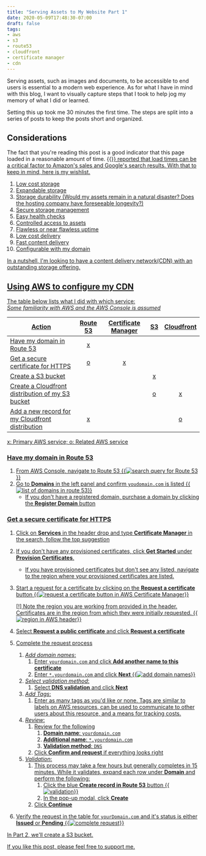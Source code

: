 ```yaml
---
title: "Serving Assets to My Website Part 1"
date: 2020-05-09T17:48:30-07:00
draft: false
tags: 
- aws
- s3
- route53
- cloudfront
- certificate manager
- cdn
---
```


Serving assets, such as images and documents, to be accessible to end users is essential to a modern web experience. 
As for what I have in mind with this blog, I want to visually capture steps that I took to help jog my memory of
 what I did or learned. 
 
Setting this up took me 30 minutes the first time. The steps are split into a series of posts to keep the posts short
 and organized.
 
## Considerations
The fact that you're reading this post is a good indicator that this page loaded in a reasonable amount of time. 
{{<a href="https://www.fastcompany.com/1825005/how-one-second-could-cost-amazon-16-billion-sales" title="Fast Company">}}
reported that load times can be a critical factor to Amazon's sales and Google's search results. With that to
 keep in mind, here is my wishlist.

1. Low cost storage
1. Expandable storage
1. Storage durability (Would my assets remain in a natural disaster? Does the hosting company have foreseeable
 longevity?)
1. Secure storage management
1. Easy health checks
1. Controlled access to assets
1. Flawless or near flawless uptime
1. Low cost delivery
1. Fast content delivery
1. Configurable with my domain

In a nutshell, I'm looking to have a content delivery network(CDN) with an outstanding storage offering.

## Using AWS to configure my CDN


The table below lists what I did with which service:  
*Some familiarity with AWS and the AWS Console is assumed*

| Action                                           | Route 53 | Certificate Manager | S3  | Cloudfront |
|--------------------------------------------------|:--------:|:-------------------:|:---:|:----------:|
| Have my domain in Route 53                       | x        |                     |     |            |
| Get a secure certificate for HTTPS               | o        | x                   |     |            |
| Create a S3 bucket                               |          |                     | x   |            |
| Create a Cloudfront distribution of my S3 bucket |          |                     | o   | x          |
| Add a new record for my Cloudfront distribution  | x        |                     |     | o          |

x: Primary AWS service; o: Related AWS service

### Have my domain in Route 53
1. From AWS Console, navigate to Route 53
    {{<img src="aws-route53-search.png" alt="search query for Route 53">}}
2. Go to **Domains** in the left panel and confirm `youdomain.com` is listed
    {{<img src="aws-route53-domain-listing.png" alt="list of domains in route 53">}}
    - If you don't have a registered domain, purchase a domain by clicking the **Register Domain** button

### Get a secure certificate for HTTPS
1. Click on **Services** in the header drop and type **Certificate Manager** in the search, follow the top suggestion
1. If you don't have any provisioned certificates, click **Get Started** under **Provision Certificates**.
    - If you have provisioned certificates but don't see any listed, navigate to the region where your provisioned
     certificates are listed.
1. Start a request for a certificate by clicking on the **Request a certificate** button
    {{<img src="aws-certificate-manager-request-certificate-buttons.png" alt="request a certificate button in AWS Certificate Manager">}}
    
    [!] Note the region you are working from provided in the header. Certificates are in the region from which
     they were initially requested.
    {{<img src="aws-certificate-manager-nav.png" alt="region in AWS header">}}
1. Select **Request a public certificate** and click **Request a certificate**
1. Complete the request process
    1. _Add domain names_:
        1. Enter `yourdomain.com` and click **Add another name to this certificate**
        1. Enter `*.yourdomain.com` and click **Next**
        {{<img src="aws-certificate-manager-flow1.png" alt="add domain names">}}
    1. _Select validation method_:
        1. Select **DNS validation** and click **Next**
    1. _Add Tags_:
        1. Enter as many tags as you'd like or none. Tags are similar to labels on AWS resources, can be used to
         communicate
         to other users about this resource, and a means for tracking costs.
    1. _Review_:
        1. Review for the following
            1. **Domain name**: `yourdomain.com`
            1. **Additional name**: `*.yourdomain.com`
            1. **Validation method**: `DNS`
        1. Click **Confirm and request** if everything looks right
    1. _Validation_:
        1. This process may take a few hours but generally completes in 15 minutes. While it validates, expand each
         row under **Domain** and perform the following:
            1. Click the blue **Create record in Route 53** button
            {{<img src="aws-certificate-manager-flow5.png" alt="validation">}}
            1. In the pop-up modal, click **Create**
        1. Click **Continue**
1. Verify the request in the table for `yourDomain.com` and it's status is either **Issued** or **Pending**
    {{<img src="aws-certificate-manager-complete-request.png" alt="complete request">}}
    
In Part 2, we'll create a S3 bucket.
    
If you like this post, please feel free to support me.